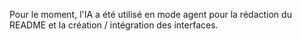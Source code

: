 Pour le moment, l'IA a été utilisé en mode agent pour la rédaction du README et la création / intégration des interfaces.
